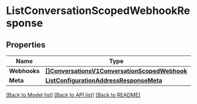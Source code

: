# ListConversationScopedWebhookResponse

## Properties

Name | Type | Description | Notes
------------ | ------------- | ------------- | -------------
**Webhooks** | [**[]ConversationsV1ConversationScopedWebhook**](ConversationsV1ConversationScopedWebhook.md) |  |[optional] 
**Meta** | [**ListConfigurationAddressResponseMeta**](ListConfigurationAddressResponseMeta.md) |  |[optional] 

[[Back to Model list]](../README.md#documentation-for-models) [[Back to API list]](../README.md#documentation-for-api-endpoints) [[Back to README]](../README.md)


